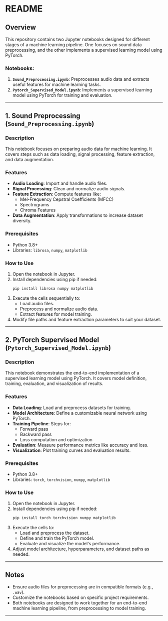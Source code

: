 # README

## Overview

This repository contains two Jupyter notebooks designed for different stages of a machine learning pipeline. One focuses on sound data preprocessing, and the other implements a supervised learning model using PyTorch.

### Notebooks:
1. **`Sound_Preprocessing.ipynb`**: Preprocesses audio data and extracts useful features for machine learning tasks.
2. **`Pytorch_Supervised_Model.ipynb`**: Implements a supervised learning model using PyTorch for training and evaluation.

---

## 1. Sound Preprocessing (`Sound_Preprocessing.ipynb`)

### Description

This notebook focuses on preparing audio data for machine learning. It covers steps such as data loading, signal processing, feature extraction, and data augmentation.

### Features

- **Audio Loading**: Import and handle audio files.
- **Signal Processing**: Clean and normalize audio signals.
- **Feature Extraction**: Compute features like:
  - Mel-Frequency Cepstral Coefficients (MFCC)
  - Spectrograms
  - Chroma Features
- **Data Augmentation**: Apply transformations to increase dataset diversity.

### Prerequisites

- Python 3.8+
- Libraries: `librosa`, `numpy`, `matplotlib`

### How to Use

1. Open the notebook in Jupyter.
2. Install dependencies using pip if needed:
   ```bash
   pip install librosa numpy matplotlib
   ```
3. Execute the cells sequentially to:
   - Load audio files.
   - Preprocess and normalize audio data.
   - Extract features for model training.
4. Modify file paths and feature extraction parameters to suit your dataset.

---

## 2. PyTorch Supervised Model (`Pytorch_Supervised_Model.ipynb`)

### Description

This notebook demonstrates the end-to-end implementation of a supervised learning model using PyTorch. It covers model definition, training, evaluation, and visualization of results.

### Features

- **Data Loading**: Load and preprocess datasets for training.
- **Model Architecture**: Define a customizable neural network using PyTorch.
- **Training Pipeline**: Steps for:
  - Forward pass
  - Backward pass
  - Loss computation and optimization
- **Evaluation**: Measure performance metrics like accuracy and loss.
- **Visualization**: Plot training curves and evaluation results.

### Prerequisites

- Python 3.8+
- Libraries: `torch`, `torchvision`, `numpy`, `matplotlib`

### How to Use

1. Open the notebook in Jupyter.
2. Install dependencies using pip if needed:
   ```bash
   pip install torch torchvision numpy matplotlib
   ```
3. Execute the cells to:
   - Load and preprocess the dataset.
   - Define and train the PyTorch model.
   - Evaluate and visualize the model's performance.
4. Adjust model architecture, hyperparameters, and dataset paths as needed.

---

## Notes

- Ensure audio files for preprocessing are in compatible formats (e.g., `.wav`).
- Customize the notebooks based on specific project requirements.
- Both notebooks are designed to work together for an end-to-end machine learning pipeline, from preprocessing to model training.

---
